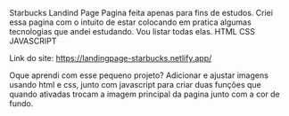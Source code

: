 Starbucks Landind Page
Pagina feita apenas para fins de estudos.
Criei essa pagina com o intuito de estar colocando em pratica algumas tecnologias que andei estudando. Vou listar todas elas.
HTML
CSS
JAVASCRIPT

Link do site: https://landingpage-starbucks.netlify.app/

Oque aprendi com esse pequeno projeto?
Adicionar e ajustar imagens usando html e css, junto com javascript para criar duas funções que quando ativadas trocam a imagem
principal da pagina junto com a cor de fundo. 
